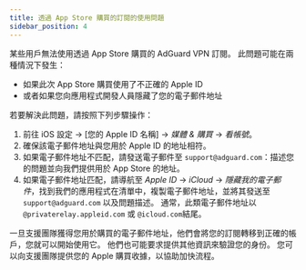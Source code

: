 ```yaml
---
title: 透過 App Store 購買的訂閱的使用問題
sidebar_position: 4
---
```


某些用戶無法使用透過 App Store 購買的 AdGuard VPN 訂閱。 此問題可能在兩種情況下發生：

- 如果此次 App Store 購買使用了不正確的 Apple ID
- 或者如果您向應用程式開發人員隱藏了您的電子郵件地址

若要解決此問題，請按照下列步驟操作：

1. 前往 iOS 設定 → [您的 Apple ID 名稱] → *媒體 & 購買* → *看帳號*。
1. 確保該電子郵件地址與您用於 Apple ID 的地址相符。
1. 如果電子郵件地址不匹配，請發送電子郵件至 `support@adguard.com`：描述您的問題並向我們提供用於 App Store 的地址。
1. 如果電子郵件地址匹配，請導航至 *Apple ID* → *iCloud* → *隱藏我的電子郵件*，找到我們的應用程式在清單中，複製電子郵件地址，並將其發送至 `support@adguard.com` 以及問題描述。 通常，此類電子郵件地址以 `@privaterelay.appleid.com` 或 `@icloud.com`結尾。

一旦支援團隊獲得您用於購買的電子郵件地址，他們會將您的訂閱轉移到正確的帳戶，您就可以開始使用它。 他們也可能要求提供其他資訊來驗證您的身份。 您可以向支援團隊提供您的 Apple 購買收據，以協助加快流程。
